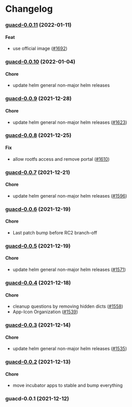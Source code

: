 # Changelog<br>


<a name="guacd-0.0.11"></a>
### [guacd-0.0.11](https://github.com/truecharts/apps/compare/guacd-0.0.10...guacd-0.0.11) (2022-01-11)

#### Feat

* use official image ([#1692](https://github.com/truecharts/apps/issues/1692))



<a name="guacd-0.0.10"></a>
### [guacd-0.0.10](https://github.com/truecharts/apps/compare/guacd-0.0.9...guacd-0.0.10) (2022-01-04)

#### Chore

* update helm general non-major helm releases



<a name="guacd-0.0.9"></a>
### [guacd-0.0.9](https://github.com/truecharts/apps/compare/guacd-0.0.8...guacd-0.0.9) (2021-12-28)

#### Chore

* update helm general non-major helm releases ([#1623](https://github.com/truecharts/apps/issues/1623))



<a name="guacd-0.0.8"></a>
### [guacd-0.0.8](https://github.com/truecharts/apps/compare/guacd-0.0.7...guacd-0.0.8) (2021-12-25)

#### Fix

* allow rootfs access and remove portal ([#1610](https://github.com/truecharts/apps/issues/1610))



<a name="guacd-0.0.7"></a>
### [guacd-0.0.7](https://github.com/truecharts/apps/compare/guacd-0.0.6...guacd-0.0.7) (2021-12-21)

#### Chore

* update helm general non-major helm releases ([#1596](https://github.com/truecharts/apps/issues/1596))



<a name="guacd-0.0.6"></a>
### [guacd-0.0.6](https://github.com/truecharts/apps/compare/guacd-0.0.5...guacd-0.0.6) (2021-12-19)

#### Chore

* Last patch bump before RC2 branch-off



<a name="guacd-0.0.5"></a>
### [guacd-0.0.5](https://github.com/truecharts/apps/compare/guacd-0.0.4...guacd-0.0.5) (2021-12-19)

#### Chore

* update helm general non-major helm releases ([#1571](https://github.com/truecharts/apps/issues/1571))



<a name="guacd-0.0.4"></a>
### [guacd-0.0.4](https://github.com/truecharts/apps/compare/guacd-0.0.3...guacd-0.0.4) (2021-12-18)

#### Chore

* cleanup questions by removing hidden dicts ([#1558](https://github.com/truecharts/apps/issues/1558))
* App-Icon Organization ([#1539](https://github.com/truecharts/apps/issues/1539))



<a name="guacd-0.0.3"></a>
### [guacd-0.0.3](https://github.com/truecharts/apps/compare/guacd-0.0.2...guacd-0.0.3) (2021-12-14)

#### Chore

* update helm general non-major helm releases ([#1535](https://github.com/truecharts/apps/issues/1535))



<a name="guacd-0.0.2"></a>
### [guacd-0.0.2](https://github.com/truecharts/apps/compare/guacd-0.0.1...guacd-0.0.2) (2021-12-13)

#### Chore

* move incubator apps to stable and bump everything



<a name="guacd-0.0.1"></a>
### guacd-0.0.1 (2021-12-12)
